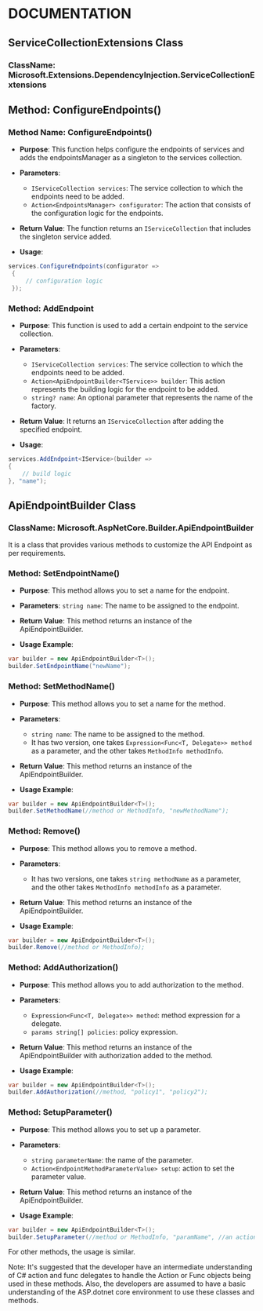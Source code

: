 # DOCUMENTATION

## ServiceCollectionExtensions Class

### ClassName: Microsoft.Extensions.DependencyInjection.ServiceCollectionExtensions 

## Method: ConfigureEndpoints()

### Method Name: ConfigureEndpoints()

- **Purpose**: This function helps configure the endpoints of services and adds the endpointsManager as a singleton to the services collection.

- **Parameters**:
  - `IServiceCollection services`: The service collection to which the endpoints need to be added.
  - `Action<EndpointsManager> configurator`: The action that consists of the configuration logic for the endpoints.

- **Return Value**: The function returns an `IServiceCollection` that includes the singleton service added.
   
- **Usage**:

```csharp
services.ConfigureEndpoints(configurator => 
 { 
     // configuration logic 
 });
```

### Method: AddEndpoint<TService>

- **Purpose**: This function is used to add a certain endpoint to the service collection.

- **Parameters**:
  - `IServiceCollection services`: The service collection to which the endpoints need to be added.
  - `Action<ApiEndpointBuilder<TService>> builder`: This action represents the building logic for the endpoint to be added.
  - `string? name`: An optional parameter that represents the name of the factory.

- **Return Value**: It returns an `IServiceCollection` after adding the specified endpoint.
   
- **Usage**:

```csharp
services.AddEndpoint<IService>(builder => 
{ 
    // build logic
}, "name");
```

## ApiEndpointBuilder Class

### ClassName: Microsoft.AspNetCore.Builder.ApiEndpointBuilder

It is a class that provides various methods to customize the API Endpoint as per requirements.

### Method: SetEndpointName()

- **Purpose**: This method allows you to set a name for the endpoint.

- **Parameters**:
  `string name`: The name to be assigned to the endpoint.

- **Return Value**: This method returns an instance of the ApiEndpointBuilder.

- **Usage Example**:

```csharp
var builder = new ApiEndpointBuilder<T>();
builder.SetEndpointName("newName");
```

### Method: SetMethodName()

- **Purpose**: This method allows you to set a name for the method.

- **Parameters**:
  - `string name`: The name to be assigned to the method.
  - It has two version, one takes `Expression<Func<T, Delegate>> method` as a parameter, and the other takes `MethodInfo methodInfo`.

- **Return Value**: This method returns an instance of the ApiEndpointBuilder.

- **Usage Example**:

```csharp
var builder = new ApiEndpointBuilder<T>();
builder.SetMethodName(//method or MethodInfo, "newMethodName");
```

### Method: Remove()

- **Purpose**: This method allows you to remove a method.

- **Parameters**:
  - It has two versions, one takes `string methodName` as a parameter, and the other takes `MethodInfo methodInfo` as a parameter.

- **Return Value**: This method returns an instance of the ApiEndpointBuilder.

- **Usage Example**:

```csharp
var builder = new ApiEndpointBuilder<T>();
builder.Remove(//method or MethodInfo);
```

### Method: AddAuthorization()

- **Purpose**: This method allows you to add authorization to the method.

- **Parameters**:
  - `Expression<Func<T, Delegate>> method`: method expression for a delegate.
  - `params string[] policies`: policy expression.

- **Return Value**: This method returns an instance of the ApiEndpointBuilder with authorization added to the method.

- **Usage Example**:

```csharp
var builder = new ApiEndpointBuilder<T>();
builder.AddAuthorization(//method, "policy1", "policy2");
```

### Method: SetupParameter()

- **Purpose**: This method allows you to set up a parameter.

- **Parameters**:
  - `string parameterName`: the name of the parameter.
  - `Action<EndpointMethodParameterValue> setup`: action to set the parameter value.

- **Return Value**: This method returns an instance of the ApiEndpointBuilder.

- **Usage Example**:

```csharp
var builder = new ApiEndpointBuilder<T>();
builder.SetupParameter(//method or MethodInfo, "paramName", //an action);
```

For other methods, the usage is similar.

Note: It's suggested that the developer have an intermediate understanding of C# action and func delegates to handle the Action or Func objects being used in these methods. Also, the developers are assumed to have a basic understanding of the ASP.dotnet core environment to use these classes and methods.